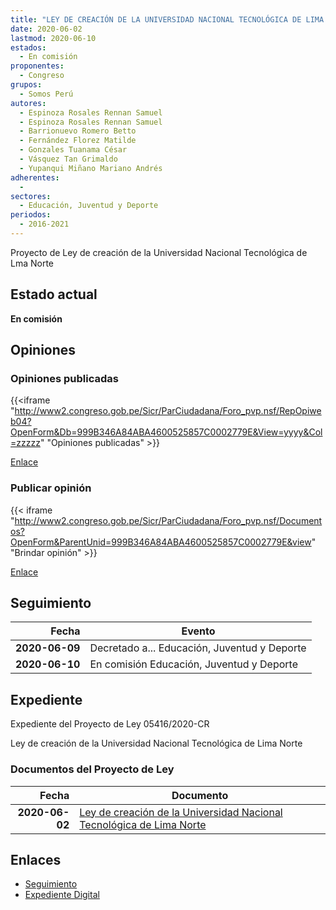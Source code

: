 ```yaml
---
title: "LEY DE CREACIÓN DE LA UNIVERSIDAD NACIONAL TECNOLÓGICA DE LIMA NORTE"
date: 2020-06-02
lastmod: 2020-06-10
estados: 
  - En comisión
proponentes: 
  - Congreso
grupos: 
  - Somos Perú
autores: 
  - Espinoza Rosales Rennan Samuel
  - Espinoza Rosales Rennan Samuel
  - Barrionuevo Romero Betto
  - Fernández Florez Matilde
  - Gonzales Tuanama César
  - Vásquez Tan Grimaldo
  - Yupanqui Miñano Mariano Andrés
adherentes: 
  - 
sectores: 
  - Educación, Juventud y Deporte
periodos: 
  - 2016-2021
---
```


Proyecto de Ley de creación de la Universidad Nacional Tecnológica de Lma Norte


## Estado actual

**En comisión**

## Opiniones

### Opiniones publicadas

{{<iframe "http://www2.congreso.gob.pe/Sicr/ParCiudadana/Foro_pvp.nsf/RepOpiweb04?OpenForm&Db=999B346A84ABA4600525857C0002779E&View=yyyy&Col=zzzzz" "Opiniones publicadas" >}}

[Enlace](http://www2.congreso.gob.pe/Sicr/ParCiudadana/Foro_pvp.nsf/RepOpiweb04?OpenForm&Db=999B346A84ABA4600525857C0002779E&View=yyyy&Col=zzzzz)
### Publicar opinión

{{< iframe "http://www2.congreso.gob.pe/Sicr/ParCiudadana/Foro_pvp.nsf/Documentos?OpenForm&ParentUnid=999B346A84ABA4600525857C0002779E&view" "Brindar opinión" >}}

[Enlace](http://www2.congreso.gob.pe/Sicr/ParCiudadana/Foro_pvp.nsf/Documentos?OpenForm&ParentUnid=999B346A84ABA4600525857C0002779E&view)

## Seguimiento

| Fecha | Evento |
|------:|--------|
| **2020-06-09** | Decretado a... Educación, Juventud y Deporte|
| **2020-06-10** | En comisión Educación, Juventud y Deporte|


## Expediente

Expediente del Proyecto de Ley 05416/2020-CR

Ley de creación de la Universidad Nacional Tecnológica de Lima Norte


### Documentos del Proyecto de Ley

| Fecha | Documento |
|------:|--------|
| **2020-06-02** | [Ley de creación de la Universidad Nacional Tecnológica de Lima Norte](http://www.leyes.congreso.gob.pe/Documentos/2016_2021/Proyectos_de_Ley_y_de_Resoluciones_Legislativas/PL05416_20200602.pdf) |

## Enlaces 

- [Seguimiento](http://www2.congreso.gob.pe/Sicr/TraDocEstProc/CLProLey2016.nsf/f7fff46988ca05b1052578e100829cc7/2cd8f0236fd8ecf70525857b007fd097?OpenDocument)
- [Expediente Digital](http://www2.congreso.gob.pe/Sicr/TraDocEstProc/CLProLey2016.nsf/f7fff46988ca05b1052578e100829cc7/2cd8f0236fd8ecf70525857b007fd097?OpenDocument&Click=05257FB7005EB655.eb71d0cf91d8294e05256cdf006b5706/$Body/0.1C6C)
